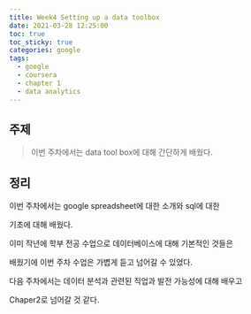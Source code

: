 ```yaml
---
title: Week4 Setting up a data toolbox
date: 2021-03-28 12:25:00
toc: true
toc_sticky: true
categories: google
tags:
  - google
  - coursera
  - chapter 1
  - data analytics
---
```



## 주제

>이번 주차에서는 data tool box에 대해 간단하게 배웠다.

## 정리

이번 주차에서는 google spreadsheet에 대한 소개와 sql에 대한  

기초에 대해 배웠다.  

이미 작년에 학부 전공 수업으로 데이터베이스에 대해 기본적인 것들은

배웠기에 이번 주차 수업은 가볍게 듣고 넘어갈 수 있었다.

다음 주차에서는 데이터 분석과 관련된 직업과 발전 가능성에 대해 배우고

Chaper2로 넘어갈 것 같다.
